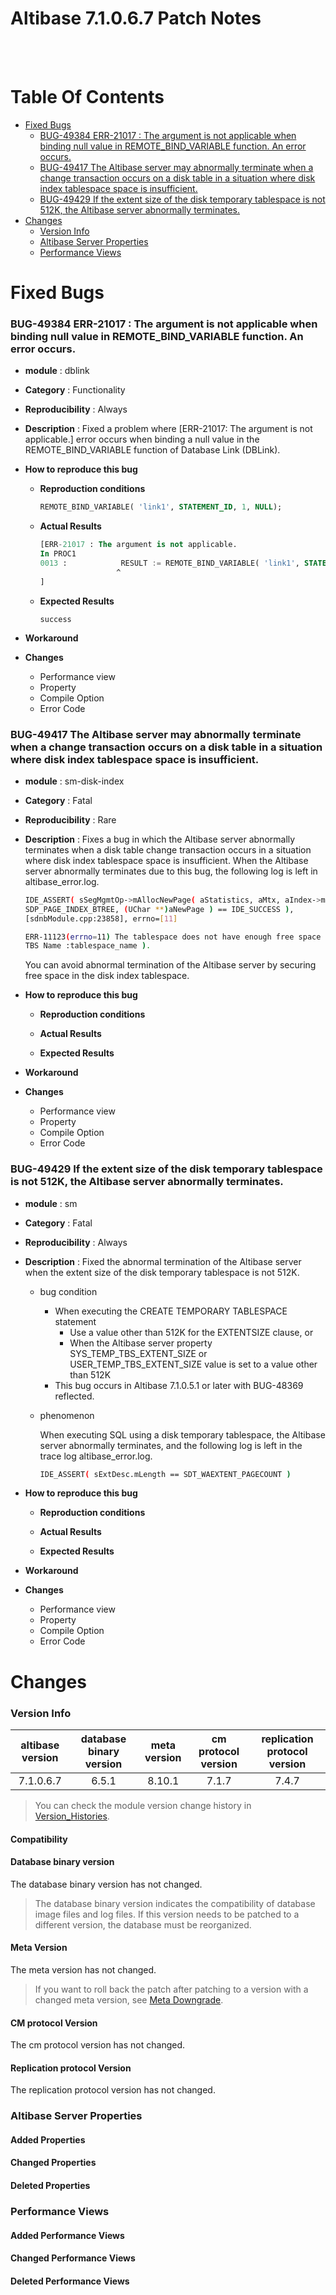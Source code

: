 Altibase 7.1.0.6.7 Patch Notes
==============================

<br/>

<br/>

# Table Of Contents

<!-- START doctoc generated TOC please keep comment here to allow auto update -->
<!-- DON'T EDIT THIS SECTION, INSTEAD RE-RUN doctoc TO UPDATE -->


- [Fixed Bugs](#fixed-bugs)
    - [BUG-49384 ERR-21017 : The argument is not applicable when binding null value in REMOTE_BIND_VARIABLE function. An error occurs.](#bug-49384err-21017--the-argument-is-not-applicable-when-binding-null-value-in-remote_bind_variable-function-an-error-occurs)
    - [BUG-49417 The Altibase server may abnormally terminate when a change transaction occurs on a disk table in a situation where disk index tablespace space is insufficient.](#bug-49417the-altibase-server-may-abnormally-terminate-when-a-change-transaction-occurs-on-a-disk-table-in-a-situation-where-disk-index-tablespace-space-is-insufficient)
    - [BUG-49429 If the extent size of the disk temporary tablespace is not 512K, the Altibase server abnormally terminates.](#bug-49429if-the-extent-size-of-the-disk-temporary-tablespace-is-not-512k-the-altibase-server-abnormally-terminates)
- [Changes](#changes)
    - [Version Info](#version-info)
    - [Altibase Server Properties](#altibase-server-properties)
    - [Performance Views](#performance-views)

<!-- END doctoc generated TOC please keep comment here to allow auto update -->



Fixed Bugs
==========

### BUG-49384 ERR-21017 : The argument is not applicable when binding null value in REMOTE_BIND_VARIABLE function. An error occurs.

-   **module** : dblink

-   **Category** : Functionality

-   **Reproducibility** : Always

-   **Description** : Fixed a problem where [ERR-21017: The argument is not applicable.] error occurs when binding a null value in the REMOTE_BIND_VARIABLE function of Database Link (DBLink).
    
- **How to reproduce this bug**

  - **Reproduction conditions**

    ```sql
    REMOTE_BIND_VARIABLE( 'link1', STATEMENT_ID, 1, NULL);
    ```

  - **Actual Results**

    ```sql
    [ERR-21017 : The argument is not applicable.
    In PROC1
    0013 :            RESULT := REMOTE_BIND_VARIABLE( 'link1', STATEMENT_ID, 1, NULL);
                     ^                                                                       ^
    ]
    ```

  -   **Expected Results**

          success

-   **Workaround**

-   **Changes**

    -   Performance view
    -   Property
    -   Compile Option
    -   Error Code

### BUG-49417 The Altibase server may abnormally terminate when a change transaction occurs on a disk table in a situation where disk index tablespace space is insufficient.

-   **module** : sm-disk-index

-   **Category** : Fatal

-   **Reproducibility** : Rare

-   **Description** : Fixes a bug in which the Altibase server abnormally terminates when a disk table change transaction occurs in a situation where disk index tablespace space is insufficient. When the Altibase server abnormally terminates due to this bug, the following log is left in altibase_error.log.
    
    ```bash
    IDE_ASSERT( sSegMgmtOp->mAllocNewPage( aStatistics, aMtx, aIndex->mIndexTSID, &(aIndex- >mSegmentDesc.mSegHandle),
    SDP_PAGE_INDEX_BTREE, (UChar **)aNewPage ) == IDE_SUCCESS ),
    [sdnbModule.cpp:23858], errno=[11]
    
    ERR-11123(errno=11) The tablespace does not have enough free space (
    TBS Name :tablespace_name ).
    ```
    
    You can avoid abnormal termination of the Altibase server by securing free space in the disk index tablespace.
    
-   **How to reproduce this bug**

    -   **Reproduction conditions**

    -   **Actual Results**

    -   **Expected Results**

-   **Workaround**

-   **Changes**

    -   Performance view
    -   Property
    -   Compile Option
    -   Error Code

### BUG-49429 If the extent size of the disk temporary tablespace is not 512K, the Altibase server abnormally terminates.

- **module** : sm

-   **Category** : Fatal

-   **Reproducibility** : Always

-   **Description** : Fixed the abnormal termination of the Altibase server when the extent size of the disk temporary tablespace is not 512K.
    
    - bug condition
      
      - When executing the CREATE TEMPORARY TABLESPACE statement 
        - Use a value other than 512K for the EXTENTSIZE clause, or 
        - When the Altibase server property SYS_TEMP_TBS_EXTENT_SIZE or USER_TEMP_TBS_EXTENT_SIZE value is set to a value other than 512K
      - This bug occurs in Altibase 7.1.0.5.1 or later with BUG-48369 reflected.
      
    - phenomenon
    
      When executing SQL using a disk temporary tablespace, the Altibase server abnormally terminates, and the following log is left in the trace log altibase_error.log.
    
      ```bash
      IDE_ASSERT( sExtDesc.mLength == SDT_WAEXTENT_PAGECOUNT )
      ```
    
-   **How to reproduce this bug**

    -   **Reproduction conditions**

    -   **Actual Results**

    -   **Expected Results**

-   **Workaround**

-   **Changes**

    -   Performance view
    -   Property
    -   Compile Option
    -   Error Code

Changes
=======

### Version Info

| altibase version | database binary version | meta version | cm protocol version | replication protocol version |
| :--------------: | :---------------------: | :----------: | :-----------------: | :--------------------------: |
|    7.1.0.6.7     |          6.5.1          |    8.10.1    |        7.1.7        |            7.4.7             |

> You can check the module version change history in [Version\_Histories](https://github.com/ALTIBASE/Documents/blob/master/PatchNotes/Altibase_7.1/Altibase_7_1_Version_Histories.md).

#### Compatibility

#### Database binary version

The database binary version has not changed.

> The database binary version indicates the compatibility of database image files and log files. If this version needs to be patched to a different version, the database must be reorganized.

#### Meta Version

The meta version has not changed.

> If you want to roll back the patch after patching to a version with a changed meta version, see [Meta Downgrade](https://github.com/ALTIBASE/Documents/blob/master/Manuals/Altibase_7.1/eng/Installation%20Guide.md#meta-downgrade).

#### CM protocol Version

The cm protocol version has not changed.

#### Replication protocol Version

The replication protocol version has not changed.

### Altibase Server Properties

#### Added Properties

#### Changed Properties

#### Deleted Properties

### Performance Views

#### Added Performance Views

#### Changed Performance Views

#### Deleted Performance Views

